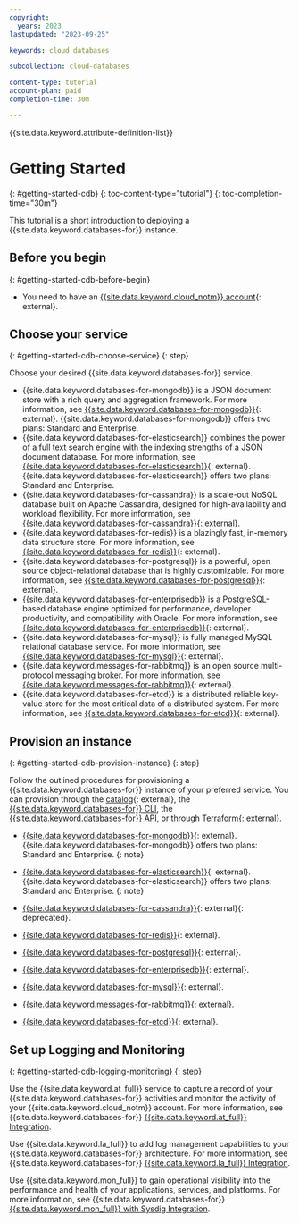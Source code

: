 ```yaml
---
copyright:
  years: 2023
lastupdated: "2023-09-25"

keywords: cloud databases

subcollection: cloud-databases

content-type: tutorial
account-plan: paid
completion-time: 30m

---
```


{{site.data.keyword.attribute-definition-list}}

# Getting Started
{: #getting-started-cdb}
{: toc-content-type="tutorial"}
{: toc-completion-time="30m"}

This tutorial is a short introduction to deploying a {{site.data.keyword.databases-for}} instance.

## Before you begin
{: #getting-started-cdb-before-begin}

- You need to have an [{{site.data.keyword.cloud_notm}} account](https://cloud.ibm.com/registration){: external}.

## Choose your service
{: #getting-started-cdb-choose-service}
{: step}

Choose your desired {{site.data.keyword.databases-for}} service.

- {{site.data.keyword.databases-for-mongodb}} is a JSON document store with a rich query and aggregation framework. For more information, see [{{site.data.keyword.databases-for-mongodb}}](/docs/databases-for-mongodb){: external}. {{site.data.keyword.databases-for-mongodb}} offers two plans: Standard and Enterprise.
- {{site.data.keyword.databases-for-elasticsearch}} combines the power of a full text search engine with the indexing strengths of a JSON document database. For more information, see [{{site.data.keyword.databases-for-elasticsearch}}](/docs/databases-for-elasticsearch){: external}. {{site.data.keyword.databases-for-elasticsearch}} offers two plans: Standard and Enterprise.
- {{site.data.keyword.databases-for-cassandra}} is a scale-out NoSQL database built on Apache Cassandra, designed for high-availability and workload flexibility. For more information, see [{{site.data.keyword.databases-for-cassandra}}](/docs/databases-for-cassandra){: external}.
- {{site.data.keyword.databases-for-redis}} is a blazingly fast, in-memory data structure store. For more information, see [{{site.data.keyword.databases-for-redis}}](/docs/databases-for-redis){: external}.
- {{site.data.keyword.databases-for-postgresql}} is a powerful, open source object-relational database that is highly customizable. For more information, see [{{site.data.keyword.databases-for-postgresql}}](/docs/databases-for-postgresql){: external}.
- {{site.data.keyword.databases-for-enterprisedb}} is a PostgreSQL-based database engine optimized for performance, developer productivity, and compatibility with Oracle. For more information, see [{{site.data.keyword.databases-for-enterprisedb}}](/docs/databases-for-enterprisedb){: external}.
- {{site.data.keyword.databases-for-mysql}} is fully managed MySQL relational database service. For more information, see [{{site.data.keyword.databases-for-mysql}}](/docs/databases-for-mysql){: external}.
- {{site.data.keyword.messages-for-rabbitmq}} is an open source multi-protocol messaging broker. For more information, see [{{site.data.keyword.messages-for-rabbitmq}}](/docs/messages-for-rabbitmq){: external}.
- {{site.data.keyword.databases-for-etcd}} is a distributed reliable key-value store for the most critical data of a distributed system. For more information, see [{{site.data.keyword.databases-for-etcd}}](/docs/databases-for-etcd){: external}.

## Provision an instance
{: #getting-started-cdb-provision-instance}
{: step}

Follow the outlined procedures for provisioning a {{site.data.keyword.databases-for}} instance of your preferred service. You can provision through the [catalog](https://cloud.ibm.com/catalog/services/databases-for-mongodb){: external}, the [{{site.data.keyword.databases-for}} CLI](/docs/databases-cli-plugin?topic=databases-cli-plugin-cdb-reference), the [{{site.data.keyword.databases-for}} API](https://cloud.ibm.com/apidocs/cloud-databases-api/cloud-databases-api-v5#introduction), or through [Terraform](https://registry.terraform.io/providers/IBM-Cloud/ibm/latest/docs/resources/database){: external}.

- [{{site.data.keyword.databases-for-mongodb}}](/docs/databases-for-mongodb?topic=databases-for-mongodb-provisioning){: external}. 
   {{site.data.keyword.databases-for-mongodb}} offers two plans: Standard and Enterprise.
   {: note}

- [{{site.data.keyword.databases-for-elasticsearch}}](/docs/databases-for-elasticsearch?topic=databases-for-elasticsearch-provisioning-new){: external}. 
   {{site.data.keyword.databases-for-elasticsearch}} offers two plans: Standard and Enterprise.
   {: note}

- [{{site.data.keyword.databases-for-cassandra}}](/docs/databases-for-cassandra?topic=databases-for-cassandra-provisioning){: external}{: deprecated}.

- [{{site.data.keyword.databases-for-redis}}](/docs/databases-for-redis?topic=databases-for-redis-provisioning){: external}.

- [{{site.data.keyword.databases-for-postgresql}}](/docs/databases-for-postgresql?topic=databases-for-postgresql-provisioning){: external}.

- [{{site.data.keyword.databases-for-enterprisedb}}](/docs/databases-for-enterprisedb?topic=databases-for-enterprisedb-provisioning){: external}.

- [{{site.data.keyword.databases-for-mysql}}](/docs/databases-for-mysql?topic=databases-for-mysql-provisioning){: external}.

- [{{site.data.keyword.messages-for-rabbitmq}}](/docs/messages-for-rabbitmq?topic=messages-for-rabbitmq-provisioning){: external}.

- [{{site.data.keyword.databases-for-etcd}}](/docs/databases-for-etcd?topic=databases-for-etcd-provisioning){: external}.

## Set up Logging and Monitoring
{: #getting-started-cdb-logging-monitoring}
{: step}

Use the {{site.data.keyword.at_full}} service to capture a record of your {{site.data.keyword.databases-for}} activities and monitor the activity of your {{site.data.keyword.cloud_notm}} account. For more information, see {{site.data.keyword.databases-for}} [{{site.data.keyword.at_full}} Integration](/docs/cloud-databases?topic=cloud-databases-activity-tracker).

Use {{site.data.keyword.la_full}} to add log management capabilities to your {{site.data.keyword.databases-for}} architecture. For more information, see {{site.data.keyword.databases-for}} [{{site.data.keyword.la_full}} Integration](/docs/cloud-databases?topic=cloud-databases-logging).

Use {{site.data.keyword.mon_full}} to gain operational visibility into the performance and health of your applications, services, and platforms. For more information, see {{site.data.keyword.databases-for}} [{{site.data.keyword.mon_full}} with Sysdig Integration](/docs/cloud-databases?topic=cloud-databases-sysdig-monitor).
